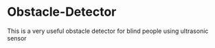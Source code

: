 # Obstacle-Detector
This is a very useful obstacle detector for blind people using ultrasonic sensor
